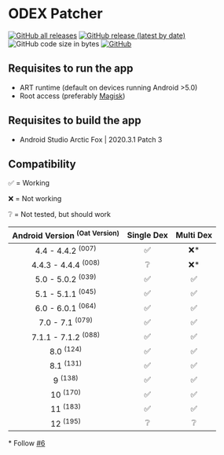 # ODEX Patcher

[![GitHub all releases](https://img.shields.io/github/downloads/giacomoferretti/odex-patcher/total?color=success)](https://github.com/giacomoferretti/odex-patcher/releases/latest)
[![GitHub release (latest by date)](https://img.shields.io/github/v/release/giacomoferretti/odex-patcher)](https://github.com/giacomoferretti/odex-patcher/releases/latest)
![GitHub code size in bytes](https://img.shields.io/github/languages/code-size/giacomoferretti/odex-patcher)
[![GitHub](https://img.shields.io/github/license/giacomoferretti/odex-patcher?color=blue)](LICENSE)

<!--
[![Average time to resolve an issue](http://isitmaintained.com/badge/resolution/giacomoferretti/odex-patcher.svg)](http://isitmaintained.com/project/giacomoferretti/odex-patcher "Average time to resolve an issue")
[![Percentage of issues still open](http://isitmaintained.com/badge/open/giacomoferretti/odex-patcher.svg)](http://isitmaintained.com/project/giacomoferretti/odex-patcher "Percentage of issues still open")

The ART runtime was first introduced in Android 4.4 as an opt-in experimental option, you could enabled it through Developer options.
Since Android 5.0 it became the standard runtime.

The difference between Dalvik and the ART runtime is that Dalvik is JIT and ART is AOT.
-->

## Requisites to run the app

* ART runtime (default on devices running Android >5.0)
* Root access (preferably [Magisk](https://github.com/topjohnwu/Magisk))

## Requisites to build the app

* Android Studio Arctic Fox | 2020.3.1 Patch 3

## Compatibility

✅ = Working

❌ = Not working

❔ = Not tested, but should work

| Android Version <sup>(Oat Version)</sup> | Single Dex | Multi Dex |
|:-:|:-:|:-:|
| 4.4 - 4.4.2 <sup>(007)</sup>   | ✅ | ❌* |
| 4.4.3 - 4.4.4 <sup>(008)</sup> | ❔ | ❌* |
| 5.0 - 5.0.2 <sup>(039)</sup>   | ✅ | ✅ |
| 5.1 - 5.1.1 <sup>(045)</sup>   | ✅ | ✅ |
| 6.0 - 6.0.1 <sup>(064)</sup>   | ✅ | ✅ |
| 7.0 - 7.1 <sup>(079)</sup>     | ✅ | ✅ |
| 7.1.1 - 7.1.2 <sup>(088)</sup> | ✅ | ✅ |
| 8.0 <sup>(124)</sup>           | ✅ | ✅ |
| 8.1 <sup>(131)</sup>           | ✅ | ✅ |
| 9 <sup>(138)</sup>             | ✅ | ✅ |
| 10 <sup>(170)</sup>            | ✅ | ✅ |
| 11 <sup>(183)</sup>            | ✅ | ✅ |
| 12 <sup>(195)</sup>            | ❔ | ❔ |

\* Follow [#6](https://github.com/giacomoferretti/odex-patcher/issues/6)
